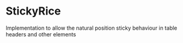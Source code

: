 # StickyRice
Implementation to allow the natural position sticky behaviour in table headers and other elements
